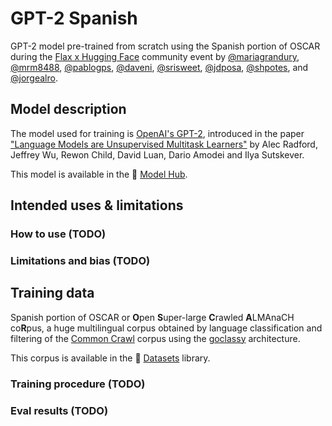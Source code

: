 # GPT-2 Spanish

GPT-2 model pre-trained from scratch using the Spanish portion of OSCAR during the [Flax x Hugging Face](https://discss.huggingface.co/t/open-to-the-community-community-week-using-jax-flax-for-nlp-cv/7104) community event by
[@mariagrandury](https://github.com/mariagrandury),
[@mrm8488](https://github.com/mrm8488),
[@pablogps](https://huggingface.co/pablogps),
[@daveni](https://huggingface.co/daveni),
[@srisweet](https://huggingface.co/srisweet),
[@jdposa](https://huggingface.co/jdposa),
[@shpotes](https://huggingface.co/shpotes), and
[@jorgealro](https://huggingface.co/jorgealro).


## Model description

The model used for training is [OpenAI's GPT-2](https://openai.com/blog/better-language-models/), introduced in the paper ["Language Models are Unsupervised Multitask Learners"](https://d4mucfpksywv.cloudfront.net/better-language-models/language_models_are_unsupervised_multitask_learners.pdf) by Alec Radford, Jeffrey Wu, Rewon Child, David Luan, Dario Amodei and Ilya Sutskever.

This model is available in the 🤗 [Model Hub](https://huggingface.co/gpt2).

## Intended uses & limitations

### How to use (TODO)

### Limitations and bias (TODO)

## Training data

Spanish portion of OSCAR or **O**pen **S**uper-large **C**rawled **A**LMAnaCH co**R**pus, a huge multilingual corpus obtained by language classification and filtering of the [Common Crawl](https://commoncrawl.org/) corpus using the [goclassy](https://github.com/pjox/goclassy) architecture.

This corpus is available in the 🤗 [Datasets](https://huggingface.co/datasets/oscar) library.

### Training procedure (TODO)

### Eval results (TODO)
